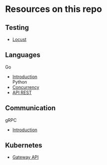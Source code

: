 # Resources on this repo
## Testing
- [ Locust ](tests/Locust/HowToUseIt.md)
## Languages
Go
- [ Introduction ](languages/go/intro/CONTENT.md)  
Python
- [ Concurrency ](languages/python/intro/CONTENT.md)
- [ API REST ](languages/python/rest_api_example/README.md)
## Communication
gRPC
- [ Introduction ](cloudnative/gRPC-go/README.md)
## Kubernetes
- [ Gateway API ](kubernetes/gateway-api/README.md)

